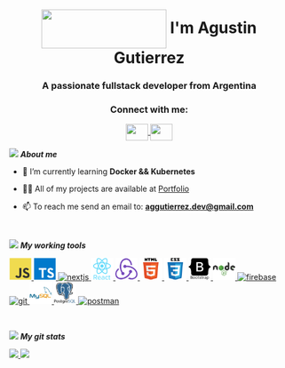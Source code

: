 <h1 align="center"> <img align="center" src="https://media.giphy.com/media/Qo2dupDib32rkTY4hX/giphy.gif" width="225px" height="70px"> I'm Agustin Gutierrez </h1>
<h3 align="center">A passionate fullstack developer from Argentina </h3>

<h3 align="center">Connect with me:</h3>
<p align="center">
  <a href = "mailto: agustinguti123@gmail.com">
    <img align="center" src="https://www.vectorlogo.zone/logos/gmail/gmail-icon.svg" height="30" width="40" />
  </a>
  <a href = "https://www.linkedin.com/in/aggutierrez">
    <img align="center" src="https://www.vectorlogo.zone/logos/linkedin/linkedin-icon.svg" height="30" width="40" />
  </a>
</p>

<img src="https://media.giphy.com/media/hu9xj9UtxpoY3oytsh/giphy.gif" width="30px">&nbsp;***About me***

- 🌱 I’m currently learning **Docker && Kubernetes**

- 👨‍💻 All of my projects are available at [Portfolio](https://aggutierrez.com/)

- 📫 To reach me send an email to: **aggutierrez.dev@gmail.com**

&nbsp;

<img src="https://media.giphy.com/media/0lfqHNZwWM1hOvJ9CX/giphy.gif" width="30px">&nbsp;***My working tools***
<p align="left">

<p align="left"> 
  <a href="https://www.javascript.com/" target="_blank" rel="noreferrer"> 
    <img src="https://raw.githubusercontent.com/devicons/devicon/master/icons/javascript/javascript-original.svg" alt="typescript" width="40" height="40"/>
  </a>
  <a href="https://www.typescriptlang.org/" target="_blank" rel="noreferrer"> 
    <img src="https://raw.githubusercontent.com/devicons/devicon/master/icons/typescript/typescript-original.svg" alt="typescript" width="40" height="40"/>
  </a>
  <a href="https://nextjs.org/" target="_blank" rel="noreferrer">
    <img src="https://cdn.worldvectorlogo.com/logos/nextjs-2.svg" alt="nextjs" width="40" height="40"/>
  </a>
  <a href="https://reactjs.org/" target="_blank" rel="noreferrer"> 
     <img src="https://raw.githubusercontent.com/devicons/devicon/master/icons/react/react-original-wordmark.svg" alt="react" width="40" height="40"/>
  </a> 
  <a href="https://redux.js.org" target="_blank"> 
    <img src="https://raw.githubusercontent.com/devicons/devicon/master/icons/redux/redux-original.svg" alt="redux" width="40" height="40"/> 
  </a> 
  <a href="https://developer.android.com" target="_blank"> 
    <img src="https://raw.githubusercontent.com/devicons/devicon/master/icons/html5/html5-original-wordmark.svg" alt="html5" width="40" height="40"/>       </a> 
  <a href="https://www.w3schools.com/cs/" target="_blank"> </a> <a href="https://www.w3schools.com/css/" target="_blank">
    <img src="https://raw.githubusercontent.com/devicons/devicon/master/icons/css3/css3-original-wordmark.svg" alt="css3" width="40" height="40"/>   
  </a>
  <a href="https://getbootstrap.com" target="_blank">
    <img src="https://raw.githubusercontent.com/devicons/devicon/master/icons/bootstrap/bootstrap-plain-wordmark.svg" alt="bootstrap" width="40" height="40"/>
  </a>  
  <a href="https://nodejs.org" target="_blank"> 
    <img src="https://raw.githubusercontent.com/devicons/devicon/master/icons/nodejs/nodejs-original-wordmark.svg" alt="nodejs" width="40" height="40"/> 
  </a>
  <a href="https://firebase.google.com/" target="_blank">
    <img src="https://www.vectorlogo.zone/logos/firebase/firebase-icon.svg" alt="firebase" width="40" height="40"/> 
  </a> 
  <a href="https://git-scm.com/" target="_blank">
    <img src="https://www.vectorlogo.zone/logos/git-scm/git-scm-icon.svg" alt="git" width="40" height="40"/>
  </a> 
  <a href="https://www.mysql.com/" target="_blank"> 
    <img src="https://raw.githubusercontent.com/devicons/devicon/master/icons/mysql/mysql-original-wordmark.svg" alt="mysql" width="40" height="40"/
  </a>
  <a href="https://www.postgresql.org" target="_blank"> 
    <img src="https://raw.githubusercontent.com/devicons/devicon/master/icons/postgresql/postgresql-original-wordmark.svg" alt="postgresql" width="40" height="40"/> 
  </a> 
  <a href="https://postman.com" target="_blank">
    <img src="https://www.vectorlogo.zone/logos/getpostman/getpostman-icon.svg" alt="postman" width="40" height="40"/>
  </a> 
 </p>
  
 </p>
  
&nbsp;

<img src="https://media.giphy.com/media/iY8CRBdQXODJSCERIr/giphy.gif" width="30px">&nbsp;***My git stats***

<div align="left">
  <a href="https://github.com/aggutierrez98">
  <img height="180em" src="https://github-readme-stats.vercel.app/api?username=aggutierrez98&show_icons=true&theme=aura_dark&include_all_commits=true&count_private=true"/>
  <img height="180em" src="https://github-readme-stats.vercel.app/api/top-langs/?username=aggutierrez98&layout=compact&langs_count=7&theme=aura_dark"/>
</div>
